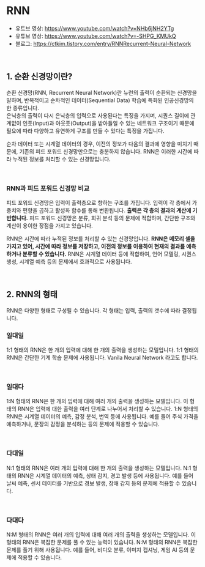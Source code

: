 # RNN

 - 유트브 영상: https://www.youtube.com/watch?v=NHb6jNH2YTg
 - 유튜브 영상: https://www.youtube.com/watch?v=-SHPG_KMUkQ
 - 블로그: https://ctkim.tistory.com/entry/RNNRecurrent-Neural-Network

<br/>

## 1. 순환 신경망이란?

순환 신경망(RNN, Recurrent Neural Network)란 뉴런의 출력이 순환되는 신경망을 말하며, 반복적이고 순차적인 데이터(Sequential Data) 학습에 특화된 인공신경망의 한 종류입니다.  
은닉층의 출력이 다시 은닉층의 입력으로 사용된다는 특징을 가지며, 시퀀스 길이에 관계없이 인풋(Input)과 아웃풋(Output)을 받아들일 수 있는 네트워크 구조이기 때문에 필요에 따라 다양하고 유연하게 구조를 만들 수 있다는 특징을 가집니다.  

순차 데이터 또는 시계열 데이터의 경우, 이전의 정보가 다음의 결과에 영향을 미치기 때문에, 기존의 피드 포워드 신경망만으로는 충분하지 않습니다. RNN은 이러한 시간에 따라 누적된 정보를 처리할 수 있는 신경망입니다.  

<br/>

### RNN과 피드 포워드 신경망 비교

피드 포워드 신경망은 입력이 출력층으로 향하는 구조를 가집니다. 입력이 각 층에서 가중치와 편향을 곱하고 활성화 함수를 통해 변환됩니다. __출력은 각 층의 결과의 계산에 기반합니다.__ 피드 포워드 신경망은 분류, 회귀 분석 등의 문제에 적합하며, 간단한 구조와 계산이 용이한 장점을 가지고 있습니다.  

RNN은 시간에 따라 누적된 정보를 처리할 수 있는 신경망입니다. __RNN은 메모리 셀을 가지고 있어, 시간에 따라 정보를 저장하고, 이전의 정보를 이용하여 현재의 결과를 예측하거나 분류할 수 있습니다.__ RNN은 시계열 데이터 등에 적합하여, 언어 모델링, 시퀀스 생성, 시계열 예측 등의 문제에서 효과적으로 사용됩니다.  

<br/>

## 2. RNN의 형태

RNN은 다양한 형태로 구성될 수 있습니다. 각 형태는 입력, 출력의 갯수에 따라 결정됩니다.  

### 일대일

1:1 형태의 RNN은 한 개의 입력에 대해 한 개의 출력을 생성하는 모델입니다. 1:1 형태의 RNN은 간단한 기계 학습 문제에 사용됩니다. Vanila Neural Network 라고도 합니다.  

<br/>

### 일대다

1:N 형태의 RNN은 한 개의 입력에 대해 여러 개의 출력을 생성하는 모델입니다. 이 형태의 RNN은 입력에 대한 출력을 여러 단계로 나누어서 처리할 수 있습니다. 1:N 형태의 RNN은 시계열 데이터의 예측, 감정 분석, 번역 등에 사용됩니다. 예를 들어 주식 가격을 예측하거나, 문장의 감정을 분석하는 등의 문제에 적용할 수 있습니다.  

<br/>

### 다대일

N:1 형태의 RNN은 여러 개의 입력에 대해 한 개의 출력을 생성하는 모델입니다. N:1 형태의 RNN은 시계열 데이터의 예측, 상태 감지, 경고 발생 등에 사용됩니다. 예를 들어 날씨 예측, 센서 데이터를 기반으로 경보 발생, 장애 감지 등의 문제에 적용할 수 있습니다.  

<br/>

### 다대다

N:M 형태의 RNN은 여러 개의 입력에 대해 여러 개의 출력을 생성하는 모델입니다. 이 형태의 RNN은 복잡한 문제를 풀 수 있는 능력이 있습니다. N:M 형태의 RNN은 복잡한 문제를 풀기 위해 사용됩니다. 예를 들어, 비디오 분류, 이미지 캡셔닝, 게임 AI 등의 문제에 적용할 수 있습니다.  
